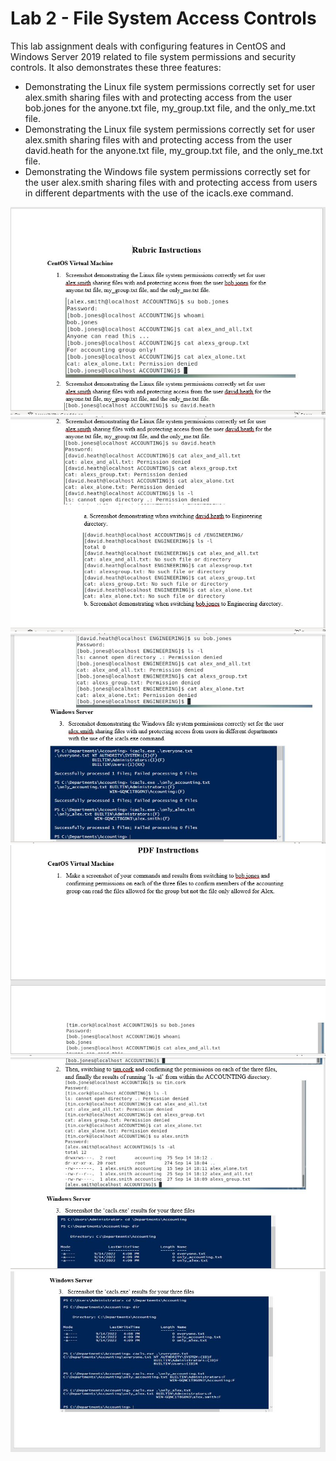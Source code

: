 # Lab 2 - File System Access Controls

This lab assignment deals with configuring features in CentOS and Windows Server 2019 related to file system permissions and security controls. It also demonstrates these three features:  
* Demonstrating the Linux file system permissions correctly set for user alex.smith sharing files with and protecting access from the user bob.jones for the anyone.txt file, my_group.txt file, and the only_me.txt file.
* Demonstrating the Linux file system permissions correctly set for user alex.smith sharing files with and protecting access from the user david.heath for the anyone.txt file, my_group.txt file, and the only_me.txt file.
* Demonstrating the Windows file system permissions correctly set for the user alex.smith sharing files with and 	protecting access from users in different departments with the use of the icacls.exe command.

![Image1](Images/lab2.1.JPG)
![Image2](Images/lab2.2.JPG)
![Image3](Images/lab2.3.JPG)
![Image4](Images/lab2.4.JPG)
![Image5](Images/lab2.5.JPG)
![Image6](Images/lab2.6.JPG)
